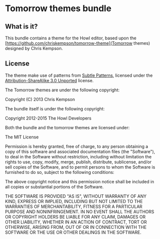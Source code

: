 # Tomorrow themes bundle

## What is it?

This bundle contains a theme for the Howl editor,
based upon the [https://github.com/chriskempson/tomorrow-theme](Tomorrow themes)
designed by Chris Kempson.

## License

The theme make use of patterns from [Subtle Patterns](subtlepatterns.com),
licensed under the
[Attribution-ShareAlike 3.0 Unported](http://creativecommons.org/licenses/by-sa/3.0/deed.en_US)
license.

The Tomorrow themes are under the following copyright:

Copyright (C) 2013 Chris Kempson

The bundle itself is under the following copyright:

Copyright 2012-2015 The Howl Developers

Both the bundle and the tomorrow themes are licensed under:

The MIT License

Permission is hereby granted, free of charge, to any person obtaining a copy
of this software and associated documentation files (the "Software"), to deal
in the Software without restriction, including without limitation the rights
to use, copy, modify, merge, publish, distribute, sublicense, and/or sell
copies of the Software, and to permit persons to whom the Software is
furnished to do so, subject to the following conditions:

The above copyright notice and this permission notice shall be included in
all copies or substantial portions of the Software.

THE SOFTWARE IS PROVIDED "AS IS", WITHOUT WARRANTY OF ANY KIND, EXPRESS OR
IMPLIED, INCLUDING BUT NOT LIMITED TO THE WARRANTIES OF MERCHANTABILITY,
FITNESS FOR A PARTICULAR PURPOSE AND NONINFRINGEMENT. IN NO EVENT SHALL THE
AUTHORS OR COPYRIGHT HOLDERS BE LIABLE FOR ANY CLAIM, DAMAGES OR OTHER
LIABILITY, WHETHER IN AN ACTION OF CONTRACT, TORT OR OTHERWISE, ARISING FROM,
OUT OF OR IN CONNECTION WITH THE SOFTWARE OR THE USE OR OTHER DEALINGS IN
THE SOFTWARE.

